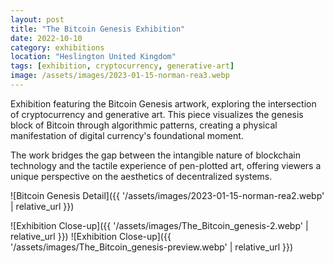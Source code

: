 ```yaml
---
layout: post
title: "The Bitcoin Genesis Exhibition"
date: 2022-10-10
category: exhibitions
location: "Heslington United Kingdom"
tags: [exhibition, cryptocurrency, generative-art]
image: /assets/images/2023-01-15-norman-rea3.webp
---
```





Exhibition featuring the Bitcoin Genesis artwork, exploring the intersection of cryptocurrency and generative art. This piece visualizes the genesis block of Bitcoin through algorithmic patterns, creating a physical manifestation of digital currency's foundational moment.

The work bridges the gap between the intangible nature of blockchain technology and the tactile experience of pen-plotted art, offering viewers a unique perspective on the aesthetics of decentralized systems.

![Bitcoin Genesis Detail]({{ '/assets/images/2023-01-15-norman-rea2.webp' | relative_url }})
<!-- ![Bitcoin Genesis Detail]({{ '/assets/images/The_Bitcoin_genesis-1.webp' | relative_url }}) -->
![Exhibition Close-up]({{ '/assets/images/The_Bitcoin_genesis-2.webp' | relative_url }})
![Exhibition Close-up]({{ '/assets/images/The_Bitcoin_genesis-preview.webp' | relative_url }})